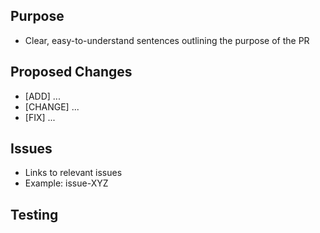 ## Purpose

- Clear, easy-to-understand sentences outlining the purpose of the PR

## Proposed Changes

- [ADD] ...
- [CHANGE] ...
- [FIX] ...

## Issues

- Links to relevant issues
- Example: issue-XYZ

## Testing

